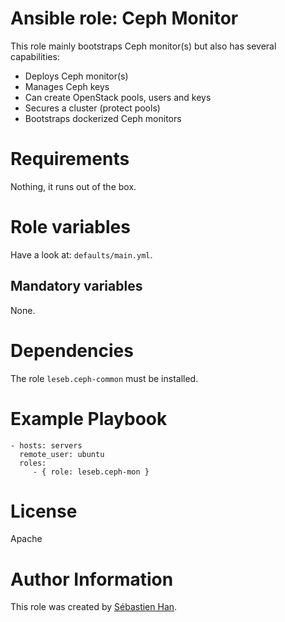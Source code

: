 # Ansible role: Ceph Monitor

This role mainly bootstraps Ceph monitor(s) but also has several capabilities:

* Deploys Ceph monitor(s)
* Manages Ceph keys
* Can create OpenStack pools, users and keys
* Secures a cluster (protect pools)
* Bootstraps dockerized Ceph monitors

# Requirements

Nothing, it runs out of the box.

# Role variables

Have a look at: `defaults/main.yml`.

## Mandatory variables

None.

# Dependencies

The role `leseb.ceph-common` must be installed.

# Example Playbook

```
- hosts: servers
  remote_user: ubuntu
  roles:
     - { role: leseb.ceph-mon }
```

# License

Apache

# Author Information

This role was created by [Sébastien Han](http://sebastien-han.fr/).
